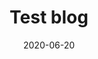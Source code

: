 ---
title: Test blog
date: "2020-06-20"
cover: '../static/images/1.webp'
category: Personal
tags:
  - hello
  - 

---